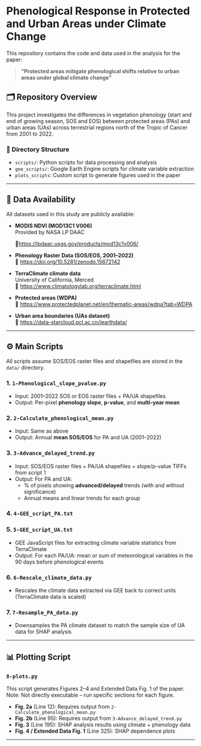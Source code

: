 # Phenological Response in Protected and Urban Areas under Climate Change

This repository contains the code and data used in the analysis for the paper:

> **"Protected areas mitigate phenological shifts relative to urban areas under global climate change"**  

## 🗂 Repository Overview

This project investigates the differences in vegetation phenology (start and end of growing season, SOS and EOS) between protected areas (PAs) and urban areas (UAs) across terrestrial regions north of the Tropic of Cancer from 2001 to 2022.

### 📁 Directory Structure

- `scripts/`: Python scripts for data processing and analysis
- `gee_scripts/`: Google Earth Engine scripts for climate variable extraction
- `plots_scripts`: Custom script to generate figures used in the paper

---

## 📄 Data Availability

All datasets used in this study are publicly available:

- **MODIS NDVI (MOD13C1 V006)**  
  Provided by NASA LP DAAC
  
  🔗https://lpdaac.usgs.gov/products/mod13c1v006/
- **Phenology Raster Data (SOS/EOS, 2001–2022)**   
  🔗 https://doi.org/10.5281/zenodo.15672142
- **TerraClimate climate data**  
  University of California, Merced  
  🔗 https://www.climatologylab.org/terraclimate.html  
- **Protected areas (WDPA)**  
  🔗 https://www.protectedplanet.net/en/thematic-areas/wdpa?tab=WDPA  
- **Urban area boundaries (UAs dataset)**  
  🔗 https://data-starcloud.pcl.ac.cn/iearthdata/ 
---

## ⚙️ Main Scripts

All scripts assume SOS/EOS raster files and shapefiles are stored in the `data/` directory.

### 1. `1-Phenological_slope_pvalue.py`
- Input: 2001–2022 SOS or EOS raster files + PA/UA shapefiles  
- Output: Per-pixel **phenology slope**, **p-value**, and **multi-year mean**

### 2. `2-Calculate_phenological_mean.py`
- Input: Same as above  
- Output: Annual **mean SOS/EOS** for PA and UA (2001–2022)

### 3. `3-Advance_delayed_trend.py`
- Input: SOS/EOS raster files + PA/UA shapefiles + slope/p-value TIFFs from script 1  
- Output: For PA and UA:
  - % of pixels showing **advanced/delayed** trends (with and without significance)
  - Annual means and linear trends for each group

### 4. `4-GEE_script_PA.txt`  
### 5. `5-GEE_script_UA.txt`
- GEE JavaScript files for extracting climate variable statistics from TerraClimate
- Output: For each PA/UA: mean or sum of meteorological variables in the 90 days before phenological events

### 6. `6-Rescale_climate_data.py`
- Rescales the climate data extracted via GEE back to correct units (TerraClimate data is scaled)

### 7. `7-Resample_PA_data.py`
- Downsamples the PA climate dataset to match the sample size of UA data for SHAP analysis

---

## 📊 Plotting Script

### `8-plots.py`
This script generates Figures 2–4 and Extended Data Fig. 1 of the paper.  
Note: Not directly executable – run specific sections for each figure.

- **Fig. 2a** (Line 12): Requires output from `2-Calculate_phenological_mean.py`
- **Fig. 2b** (Line 95): Requires output from `3-Advance_delayed_trend.py`
- **Fig. 3** (Line 195): SHAP analysis results using climate + phenology data
- **Fig. 4 / Extended Data Fig. 1** (Line 325): SHAP dependence plots

---

